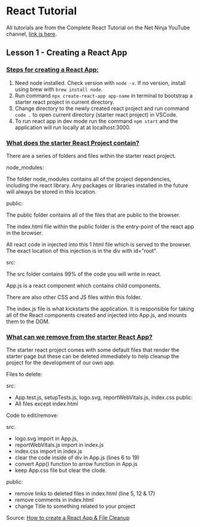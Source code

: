 # React Tutorial

All tutorials are from the Complete React Tutorial on the Net Ninja YouTube channel, [link is here](https://www.youtube.com/playlist?list=PL4cUxeGkcC9gZD-Tvwfod2gaISzfRiP9d).

## Lesson 1 - Creating a React App

### <ins>Steps for creating a React App:</ins>
1. Need node installed. Check version with `node -v`. If no version, install using brew with `brew install node`.
2. Run command `npx create-react-app app-name` in terminal to bootstrap a starter react project in current directory.
3. Change directory to the newly created react project and run command `code .` to open current directory (starter react project) in VSCode.
4. To run react app in dev mode run the command `npm start` and the application will run locally at at localhost:3000.

### <ins>What does the starter React Project contain?</ins>
There are a series of folders and files within the starter react project.

node_modules:

The folder node_modules contains all of the project dependencies, including the react library. Any packages or libraries installed in the future will always be stored in this location.

public:

The public folder contains all of the files that are public to the browser.

The index.html file within the public folder is the entry-point of the react app in the browser. 

All react code in injected into this 1 html file which is served to the browser. The exact location of this injection is in the div with id="root".

src:

The src folder contains 99% of the code you will write in react.

 App.js is a react component which contains child components. 

 There are also other CSS and JS files within this folder.

The index.js file is what kickstarts the application. It is responsible for taking all of the React components created and injected into App.js, and mounts them to the DOM.

### <ins>What can we remove from the starter React App?</ins>
The starter react project comes with some default files that render the starter page but these can be deleted immediately to help cleanup the project for the development of our own app.

Files to delete:

src:
- App.test.js, setupTests.js, logo.svg, reportWebVitals.js, index.css
public:
- All files except index.html

Code to edit/remove:

src: 
- logo.svg import in App.js,  
- reportWebVitals.js import in index.js
- index.css import in index.js
- clear the code inside of div in App.js (lines 6 to 19)
- convert App() function to arrow function in App.js
- keep App.css file but clear the clode.

public: 
- remove links to deleted files in index.html (line 5, 12 & 17) 
- remove comments in index.html
- change Title to something related to your project

Source: [How to create a React App & File Cleanup](https://www.youtube.com/watch?v=PAqbIbdvTuU)